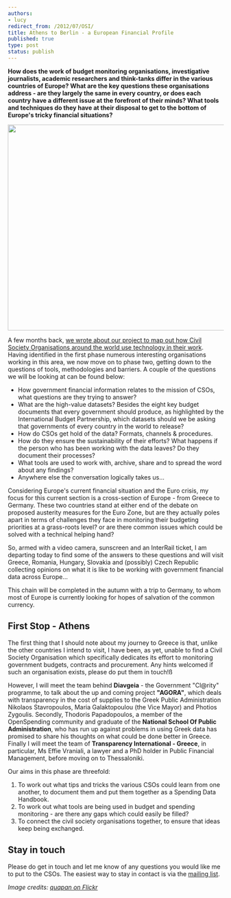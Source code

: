 ```yaml
---
authors:
- lucy
redirect_from: /2012/07/OSI/
title: Athens to Berlin - a European Financial Profile
published: true
type: post
status: publish
---
```


**How does the work of budget monitoring organisations, investigative journalists, academic researchers and think-tanks differ in the various countries of Europe? What are the key questions these organisations address - are they largely the same in every country, or does each country have a different issue at the forefront of their minds? What tools and techniques do they have at their disposal to get to the bottom of Europe's tricky financial situations?**

<img alt="" src="http://farm7.staticflickr.com/6032/6309941378_b0a365ce28.jpg" title="Euro" class="alignnone" width="640" height="480" />

A few months back, [we wrote about our project to map out how Civil Society Organisations around the world use technology in their work](http://openspending.org/blog/2012/01/12/civil-society-and-spending-data-who-is-mapping-the-money.html). Having identified in the first phase numerous interesting organisations working in this area, we now move on to phase two, getting down to the questions of tools, methodologies and barriers. A couple of the questions we will be looking at can be found below:

* How government financial information relates to the mission of CSOs, what questions are they trying to answer? 
* What are the high-value datasets? Besides the eight key budget documents that every government should produce, as highlighted by the International Budget Partnership, which datasets should we be asking that governments of every country in the world to release?
* How do CSOs get hold of the data? Formats, channels & procedures. 
* How do they ensure the sustainability of their efforts? What happens if the person who has been working with the data leaves? Do they document their processes? 
* What tools are used to work with, archive, share and to spread the word about any findings?
* Anywhere else the conversation logically takes us... 

Considering Europe's current financial situation and the Euro crisis, my focus for this current section is a cross-section of Europe - from Greece to Germany. These two countries stand at either end of the debate on proposed austerity measures for the Euro Zone, but are they actually poles apart in terms of challenges they face in monitoring their budgeting priorities at a grass-roots level? or are there common issues which could be solved with a technical helping hand?

So, armed with a video camera, sunscreen and an InterRail ticket, I am departing today to find some of the answers to these questions and will visit Greece, Romania, Hungary, Slovakia and (possibly) Czech Republic collecting opinions on what it is like to be working with government financial data across Europe... 

This chain will be completed in the autumn with a trip to Germany, to whom most of Europe is currently looking for hopes of salvation of the common currency.

## First Stop - Athens

The first thing that I should note about my journey to Greece is that, unlike the other countries I intend to visit, I have been, as yet, unable to find a Civil Society Organisation which specifically dedicates its effort to monitoring government budgets, contracts and procurement. Any hints welcomed if such an organisation exists, please do put them in touch!ß

However, I will meet the team behind **Diavgeia** - the Government "Cl@rity" programme, to talk about the up and coming project **"AGORA"**, which deals with transparency in the cost of supplies to the Greek Public Administration  Nikolaos Stavropoulos, Maria Galaktopoulou (the Vice Mayor) and Photios Zygoulis. Secondly, Thodoris Papadopoulos, a member of the OpenSpending community and graduate of the **National School Of Public Administration**, who has run up against problems in using Greek data has promised to share his thoughts on what could be done better in Greece. Finally I will meet the team of **Transparency International - Greece**, in particular, Ms Effie Vraniali, a lawyer and a PhD holder in Public Financial Management, before moving on to Thessaloniki.

Our aims in this phase are threefold:

1. To work out what tips and tricks the various CSOs could learn from one another, to document them and put them together as a Spending Data Handbook.
2. To work out what tools are being used in budget and spending monitoring - are there any gaps which could easily be filled?
3. To connect the civil society organisations together, to ensure that ideas keep being exchanged.

## Stay in touch

Please do get in touch and let me know of any questions you would like me to put to the CSOs. The easiest way to stay in contact is via the [mailing list](http://lists.okfn.org/mailman/listinfo/openspending).

*Image credits: [quapan on Flickr](http://www.flickr.com/photos/hinkelstone/)*

